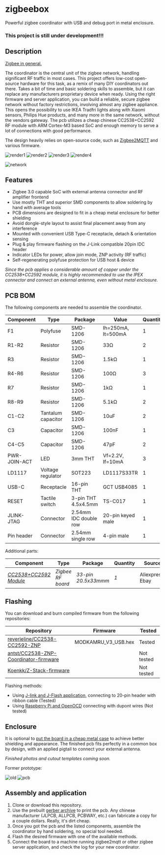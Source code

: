# zigbeebox
Powerful zigbee coordinator with USB and debug port in metal enclosure.

### This project is still under development!!! 

## Description
[Zigbee in general.](https://en.wikipedia.org/wiki/Zigbee)

The coordinator is the central unit of the zigbee network, handling significant RF traffic in most cases. This project offers low-cost open-source hardware for this task, as a remix of many DIY coordinators out there. Takes a bit of time and basic soldering skills to assemble, but it can replace any manufacturers proprietary device when ready. Using the right firmware and server application, you can build a reliable, secure zigbee network without factory restrictions, involving almost any zigbee appliance. This opens the possibility to use IKEA Tradfri lights along with Xiaomi sensors, Philips Hue products, and many more in the same network, without the vendors gateway. The pcb utilizes a cheap chinese CC2538+CC2592 RF module with ARM Cortex-M3 based SoC and enough memory to serve a lot of connections with good performance.

The design heavily relies on open-source code, such as [Zigbee2MQTT](https://www.zigbee2mqtt.io) and various firmware.

![render1](graphics/render1.jpg)
![render2](graphics/render2.jpg)
![render3](graphics/render3.jpg)
![render4](graphics/render4.jpg)

![network](graphics/network.jpg)

## Features
* Zigbee 3.0 capable SoC with external antenna connector and RF amplifier frontend
* Use mostly THT and superior SMD components to allow soldering by hand with average tools
* PCB dimensions are designed to fit in a cheap metal enclosure for better shielding
* Avoid dongle-style layout to assist final placement away from any interference
* Mounted with convenient USB Type-C receptacle, detach & orientation sensing
* Plug & play firmware flashing on the J-Link compatible 20pin IDC header
* Indicator LEDs for power, allow join mode, ZNP activity (RF traffic)
* Self-regenerating polyfuse protection for USB host & device

*Since the pcb applies a considerable amount of copper under the CC2538+CC2592 module, it is highly recommended to use the IPEX connector and connect an external antenna, even without metal enclosure.*

## PCB BOM
The following components are needed to assemble the coordinator.

| Component  | Type | Package | Value | Quantity |
| ---------- | ---- | ------- | ----- | -------- |
| F1 | Polyfuse | SMD-1206 | Ih=250mA, It=500mA | 1 |
| R1-R2 | Resistor | SMD-1206 | 33Ω | 2 |
| R3 | Resistor | SMD-1206 | 1.5kΩ | 1 |
| R4-R6 | Resistor | SMD-1206 | 100Ω | 3 |
| R7 | Resistor | SMD-1206 | 1kΩ | 1 |
| R8-R9 | Resistor | SMD-1206 | 5.1kΩ | 2 |
| C1-C2 | Tantalum capacitor | SMD-1206 | 10uF | 2 |
| C3 | Capacitor | SMD-1206 | 100nF | 1 |
| C4-C5 | Capacitor | SMD-1206 | 47pF | 2 |
| PWR-JOIN-ACT | LED | 3mm THT | Vf=2.2V, If=10mA | 3 |
| LD1117 | Voltage regulator | SOT223 | LD1117S33TR | 1 |
| USB-C | Receptacle | 16-pin THT | GCT USB4085 | 1 |
| RESET | Tactile switch | 3-pin THT 4.5x4.5mm | TS-C017 | 1 |
| JLINK-JTAG | Connector | 2.54mm IDC double row | 20-pin keyed male | 1 |
| Pin header | Connector | 2.54mm single row | 4-pin male | 1 |

Additional parts:

| Component  | Type | Package | Quantity | Source |
| ---------- | ---- | ------- | -------- | ------ |
| *[CC2538+CC2592 Module](https://github.com/uzsito/CC2538-CC2592-kicad-component)* | *Zigbee RF board* | *33-pin 20.5x33mmm* | *1* | Aliexpress, Ebay |

## Flashing
You can download and burn compiled firmware from the following repositories:

| Repository  | Firmware | Tested |
| --------- | --------- | ------ |
| [reverieline/CC2538-CC2592-ZNP](https://github.com/reverieline/CC2538-CC2592-ZNP) | MODKAMRU_V3_USB.hex | Tested |
| [antst/CC2538-ZNP-Coordinator-firmware](https://github.com/antst/CC2538-ZNP-Coordinator-firmware) | | Not tested |
| [Koenkk/Z-Stack-firmware](https://github.com/Koenkk/Z-Stack-firmware) | | Not tested |

Flashing methods:
* Using [J-link and J-Flash application](https://github.com/uzsito/zigbeebox/wiki/Flashing-with-JLink), connecting to 20-pin header with ribbon cable (Tested)
* Using [Raspberry Pi and OpenOCD](https://gist.github.com/hwhw/fc43892785aa84913d03495c97b0f25a) connecting with dupont wires (Not tested)

## Enclosure
It is optional to [put the board in a cheap metal case](https://github.com/uzsito/zigbeebox/wiki/Installing-in-metal-box) to achieve better shielding and appearance. The finished pcb fits perfectly in a common box by design, with an applied pigtail to connect your external antenna.

*Finished photos and cutout templates coming soon.*

Former prototype:

![old](graphics/old/box.jpg)
![pcb](graphics/old/pcb.jpg)

## Assembly and application
1. Clone or download this repository.
2. Use the prebuilt [gerber archive](kicad_board/gerber/zigbeebox.zip) to print the pcb. Any chinese manufacturer (JLPCB, ALLPCB, PCBWAY, etc.) can fabricate a copy for a couple dollars. Really, it's dirt cheap.
3. Once you got the pcb and the listed components, assemble the coordinator by hand soldering, no special tool needed.
4. Flash the desired firmware with one of the available methods.
5. Connect the board to a machine running zigbee2mqtt or other zigbee server application, and check the log for your new coordinator.
